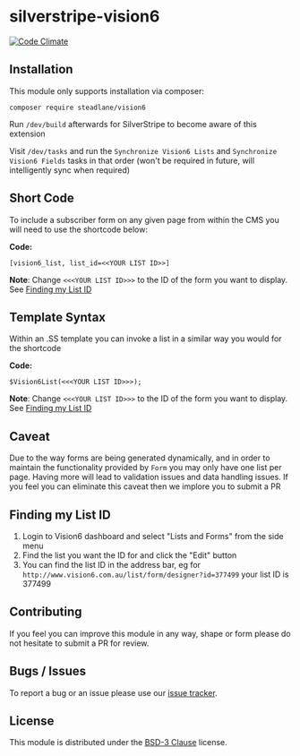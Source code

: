 # silverstripe-vision6

[![Code Climate](https://codeclimate.com/repos/57f6ec60f9006330840001dd/badges/8d68080d714c444027e1/gpa.svg)](https://codeclimate.com/repos/57f6ec60f9006330840001dd/feed)

## Installation

This module only supports installation via composer:

```
composer require steadlane/vision6
```

Run `/dev/build` afterwards for SilverStripe to become aware of this extension

Visit `/dev/tasks` and run the `Synchronize Vision6 Lists` and `Synchronize Vision6 Fields` tasks in that order (won't be required in future, will intelligently sync when required)


## Short Code
To include a subscriber form on any given page from within the CMS you will need to use the shortcode below:

**Code:**
```
[vision6_list, list_id=<<YOUR LIST ID>>]
```

**Note**: Change `<<<YOUR LIST ID>>>` to the ID of the form you want to display. See [Finding my List ID](#finding-my-list-id)

## Template Syntax
Within an .SS template you can invoke a list in a similar way you would for the shortcode

**Code:**
```
$Vision6List(<<<YOUR LIST ID>>>);
```

**Note**: Change `<<<YOUR LIST ID>>>` to the ID of the form you want to display. See [Finding my List ID](#finding-my-list-id)

## Caveat
Due to the way forms are being generated dynamically, and in order to maintain the functionality provided by `Form` you may only have one list per page. Having more will lead to validation issues and data handling issues. If you feel you can eliminate this caveat then we implore you to submit a PR

## Finding my List ID

1. Login to Vision6 dashboard and select "Lists and Forms" from the side menu
2. Find the list you want the ID for and click the "Edit" button
3. You can find the list ID in the address bar, eg for `http://www.vision6.com.au/list/form/designer?id=377499` your list ID is 377499

## Contributing

If you feel you can improve this module in any way, shape or form please do not hesitate to submit a PR for review.

## Bugs / Issues

To report a bug or an issue please use our [issue tracker](https://github.com/steadlane/silverstripe-vision6/issues).

## License

This module is distributed under the [BSD-3 Clause](https://github.com/steadlane/silverstripe-vision6/blob/master/LICENSE) license.